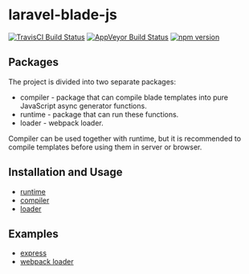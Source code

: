 # laravel-blade-js
[![TravisCI Build Status](https://travis-ci.org/Tarik02/laravel-blade-js.svg?branch=master)](https://travis-ci.org/Tarik02/laravel-blade-js)
[![AppVeyor Build Status](https://ci.appveyor.com/api/projects/status/f0an82rf5pdi4xl3/branch/master?svg=true)](https://ci.appveyor.com/project/Tarik02/laravel-blade-js/branch/master)
[![npm version](https://badge.fury.io/js/%40tarik02%2Fbladejs.svg)](https://badge.fury.io/js/%40tarik02%2Fbladejs)

## Packages
The project is divided into two separate packages:
- compiler - package that can compile blade templates into pure JavaScript async generator functions.
- runtime - package that can run these functions.
- loader - webpack loader.

Compiler can be used together with runtime, but it is recommended to compile templates before using them in server or browser.

## Installation and Usage
- [runtime](https://github.com/Tarik02/packages/bladejs)
- [compiler](https://github.com/Tarik02/packages/bladejs-compiler)
- [loader](https://github.com/Tarik02/packages/bladejs-loader)

## Examples
- [express](https://github.com/Tarik02/examples/express)
- [webpack loader](https://github.com/Tarik02/examples/loader)

